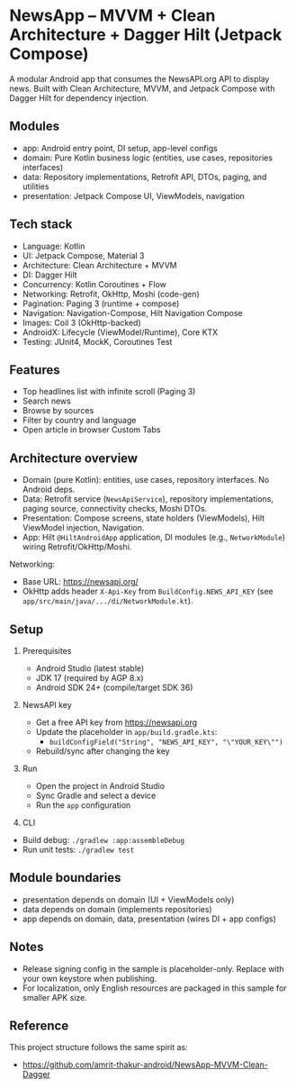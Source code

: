 # NewsApp – MVVM + Clean Architecture + Dagger Hilt (Jetpack Compose)

A modular Android app that consumes the NewsAPI.org API to display news. Built with Clean Architecture, MVVM, and Jetpack Compose with Dagger Hilt for dependency injection.

## Modules
- app: Android entry point, DI setup, app-level configs
- domain: Pure Kotlin business logic (entities, use cases, repositories interfaces)
- data: Repository implementations, Retrofit API, DTOs, paging, and utilities
- presentation: Jetpack Compose UI, ViewModels, navigation

## Tech stack
- Language: Kotlin
- UI: Jetpack Compose, Material 3
- Architecture: Clean Architecture + MVVM
- DI: Dagger Hilt
- Concurrency: Kotlin Coroutines + Flow
- Networking: Retrofit, OkHttp, Moshi (code-gen)
- Pagination: Paging 3 (runtime + compose)
- Navigation: Navigation-Compose, Hilt Navigation Compose
- Images: Coil 3 (OkHttp-backed)
- AndroidX: Lifecycle (ViewModel/Runtime), Core KTX
- Testing: JUnit4, MockK, Coroutines Test

## Features
- Top headlines list with infinite scroll (Paging 3)
- Search news
- Browse by sources
- Filter by country and language
- Open article in browser Custom Tabs

## Architecture overview
- Domain (pure Kotlin): entities, use cases, repository interfaces. No Android deps.
- Data: Retrofit service (`NewsApiService`), repository implementations, paging source, connectivity checks, Moshi DTOs.
- Presentation: Compose screens, state holders (ViewModels), Hilt ViewModel injection, Navigation.
- App: Hilt `@HiltAndroidApp` application, DI modules (e.g., `NetworkModule`) wiring Retrofit/OkHttp/Moshi.

Networking:
- Base URL: https://newsapi.org/
- OkHttp adds header `X-Api-Key` from `BuildConfig.NEWS_API_KEY` (see `app/src/main/java/.../di/NetworkModule.kt`).

## Setup
1) Prerequisites
   - Android Studio (latest stable)
   - JDK 17 (required by AGP 8.x)
   - Android SDK 24+ (compile/target SDK 36)

2) NewsAPI key
   - Get a free API key from https://newsapi.org
   - Update the placeholder in `app/build.gradle.kts`:
     - `buildConfigField("String", "NEWS_API_KEY", "\"YOUR_KEY\"")`
   - Rebuild/sync after changing the key

3) Run
   - Open the project in Android Studio
   - Sync Gradle and select a device
   - Run the `app` configuration

4) CLI
- Build debug: `./gradlew :app:assembleDebug`
- Run unit tests: `./gradlew test`

## Module boundaries
- presentation depends on domain (UI + ViewModels only)
- data depends on domain (implements repositories)
- app depends on domain, data, presentation (wires DI + app configs)

## Notes
- Release signing config in the sample is placeholder-only. Replace with your own keystore when publishing.
- For localization, only English resources are packaged in this sample for smaller APK size.

## Reference
This project structure follows the same spirit as:
- https://github.com/amrit-thakur-android/NewsApp-MVVM-Clean-Dagger

